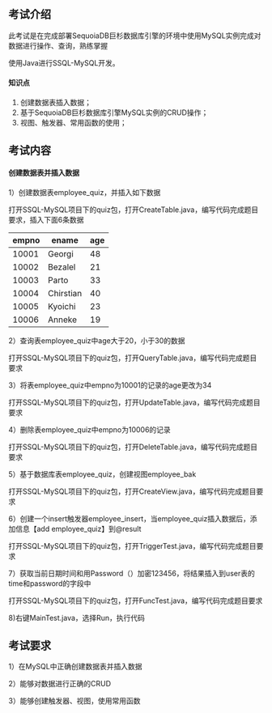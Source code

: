 ## 考试介绍

此考试是在完成部署SequoiaDB巨杉数据库引擎的环境中使用MySQL实例完成对数据进行操作、查询，熟练掌握

使用Java进行SSQL-MySQL开发。

#### 知识点

1. 创建数据表插入数据；
2. 基于SequoiaDB巨杉数据库引擎MySQL实例的CRUD操作；
3. 视图、触发器、常用函数的使用；

## 考试内容

#### 创建数据表并插入数据

1）创建数据表employee_quiz，并插入如下数据

打开SSQL-MySQL项目下的quiz包，打开CreateTable.java，编写代码完成题目要求，插入下面6条数据

| empno | ename     | age  |
| ----- | --------- | ---- |
| 10001 | Georgi    | 48   |
| 10002 | Bezalel   | 21   |
| 10003 | Parto     | 33   |
| 10004 | Chirstian | 40   |
| 10005 | Kyoichi   | 23   |
| 10006 | Anneke    | 19   |

2）查询表employee_quiz中age大于20，小于30的数据

打开SSQL-MySQL项目下的quiz包，打开QueryTable.java，编写代码完成题目要求

3）将表employee_quiz中empno为10001的记录的age更改为34

打开SSQL-MySQL项目下的quiz包，打开UpdateTable.java，编写代码完成题目要求

4）删除表employee_quiz中empno为10006的记录

打开SSQL-MySQL项目下的quiz包，打开DeleteTable.java，编写代码完成题目要求

5）基于数据库表employee_quiz，创建视图employee_bak

打开SSQL-MySQL项目下的quiz包，打开CreateView.java，编写代码完成题目要求

6）创建一个insert触发器employee_insert，当employee_quiz插入数据后，添加信息【add employee_quiz】到@result

打开SSQL-MySQL项目下的quiz包，打开TriggerTest.java，编写代码完成题目要求

7）获取当前日期时间和用Password（）加密123456，将结果插入到user表的time和password的字段中

打开SSQL-MySQL项目下的quiz包，打开FuncTest.java，编写代码完成题目要求

8)右键MainTest.java，选择Run，执行代码

## 考试要求

1）在MySQL中正确创建数据表并插入数据

2）能够对数据进行正确的CRUD

3）能够创建触发器、视图，使用常用函数
